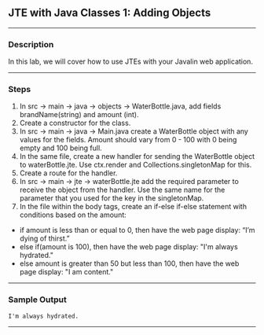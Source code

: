 ## JTE with Java Classes 1: Adding Objects
---
### Description
In this lab, we will cover how to use JTEs with your Javalin web application.

---
### Steps
1. In src -> main -> java -> objects -> WaterBottle.java, add fields brandName(string) and amount (int).
2. Create a constructor for the class.
3. In src -> main -> java -> Main.java create a WaterBottle object with any values for the fields. Amount should vary from 0 - 100 with 0 being empty and 100 being full.
4. In the same file, create a new handler for sending the WaterBottle object to waterBottle.jte. Use ctx.render and Collections.singletonMap for this.
5. Create a route for the handler. 
6. In src -> main -> jte -> waterBottle.jte add the required parameter to receive the object from the handler. Use the same name for the parameter that you used for the key in the singletonMap.
7. In the file within the body tags, create an if-else if-else statement with conditions based on the amount:
* if amount is less than or equal to 0, then have the web page display: “I’m dying of thirst.” 
* else if(amount is 100), then have the web page display: "I'm always hydrated."
* else amount is greater than 50 but less than 100, then have the web page display: "I am content."
---
### Sample Output
```
I'm always hydrated.
```
---
